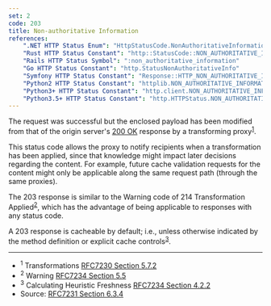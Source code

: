 ```yaml
---
set: 2
code: 203
title: Non-authoritative Information
references:
    ".NET HTTP Status Enum": "HttpStatusCode.NonAuthoritativeInformation"
    "Rust HTTP Status Constant": "http::StatusCode::NON_AUTHORITATIVE_INFORMATION"
    "Rails HTTP Status Symbol": ":non_authoritative_information"
    "Go HTTP Status Constant": "http.StatusNonAuthoritativeInfo"
    "Symfony HTTP Status Constant": "Response::HTTP_NON_AUTHORITATIVE_INFORMATION"
    "Python2 HTTP Status Constant": "httplib.NON_AUTHORITATIVE_INFORMATION"
    "Python3+ HTTP Status Constant": "http.client.NON_AUTHORITATIVE_INFORMATION"
    "Python3.5+ HTTP Status Constant": "http.HTTPStatus.NON_AUTHORITATIVE_INFORMATION"
---
```


The request was successful but the enclosed payload has been modified from that of the origin server's [200 OK](/200) response by a transforming proxy<sup>[1](#ref-1)</sup>.

This status code allows the proxy to notify recipients when a transformation has been applied, since that knowledge might impact later decisions regarding the content. For example, future cache validation requests for the content might only be applicable along the same request path (through the same proxies).

The 203 response is similar to the Warning code of 214 Transformation Applied<sup>[2](#ref-2)</sup>, which has the advantage of being applicable to responses with any status code.

A 203 response is cacheable by default; i.e., unless otherwise indicated by the method definition or explicit cache controls<sup>[3](#ref-3)</sup>.

---

* <span id="ref-1"><sup>1</sup> Transformations [RFC7230 Section 5.7.2][2]</span>
* <span id="ref-2"><sup>2</sup> Warning [RFC7234 Section 5.5][3]</span>
* <span id="ref-3"><sup>3</sup> Calculating Heuristic Freshness [RFC7234 Section 4.2.2][4]</span>
* Source: [RFC7231 Section 6.3.4][1]

[1]: <https://tools.ietf.org/html/rfc7231#section-6.3.4>
[2]: <https://tools.ietf.org/html/rfc7230#section-5.7.2>
[3]: <https://tools.ietf.org/html/rfc7234#section-5.5>
[4]: <https://tools.ietf.org/html/rfc7234#section-4.2.2>
